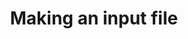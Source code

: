 ---
layout: default
title: Making an input file
parent: Documentation
description: "A walkthrough demonstrating how to generate your first mock observation."
nav_order: 3
last_modified_date: "Wed, 16 February 2022 13:57:00 AWST"
---
